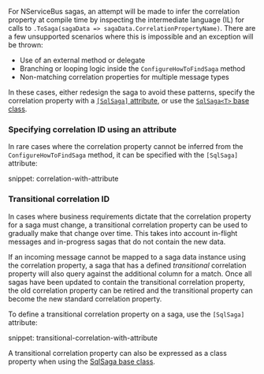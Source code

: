 For NServiceBus sagas, an attempt will be made to infer the correlation property at compile time by inspecting the intermediate language (IL) for calls to `.ToSaga(sagaData => sagaData.CorrelationPropertyName)`. There are a few unsupported scenarios where this is impossible and an exception will be thrown:

* Use of an external method or delegate
* Branching or looping logic inside the `ConfigureHowToFindSaga` method
* Non-matching correlation properties for multiple message types

In these cases, either redesign the saga to avoid these patterns, specify the correlation property with a [`[SqlSaga]` attribute](#correlation-ids-specifying-correlation-id-using-an-attribute), or use the [`SqlSaga<T>` base class](sqlsaga.md).


### Specifying correlation ID using an attribute

In rare cases where the correlation property cannot be inferred from the `ConfigureHowToFindSaga` method, it can be specified with the `[SqlSaga]` attribute:

snippet: correlation-with-attribute


### Transitional correlation ID

In cases where business requirements dictate that the correlation property for a saga must change, a transitional correlation property can be used to gradually make that change over time. This takes into account in-flight messages and in-progress sagas that do not contain the new data.

If an incoming message cannot be mapped to a saga data instance using the correlation property, a saga that has a defined _transitional_ correlation property will also query against the additional column for a match. Once all sagas have been updated to contain the transitional correlation property, the old correlation property can be retired and the transitional property can become the new standard correlation property.

To define a transitional correlation property on a saga, use the `[SqlSaga]` attribute:

snippet: transitional-correlation-with-attribute

A transitional correlation property can also be expressed as a class property when using the [SqlSaga<T> base class](sqlsaga.md).

